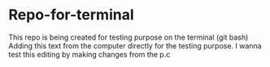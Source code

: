 # Repo-for-terminal
This repo is being created for testing purpose on the terminal (git bash)
Adding this text from the computer directly for the testing purpose.
I wanna test this editing by making changes from the p.c
